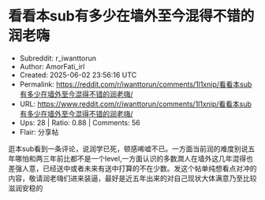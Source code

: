 # 看看本sub有多少在墙外至今混得不错的润老嗨

- Subreddit: r_iwanttorun
- Author: AmorFati_irl
- Created: 2025-06-02 23:56:16 UTC
- Permalink: https://reddit.com/r/iwanttorun/comments/1l1xnip/看看本sub有多少在墙外至今混得不错的润老嗨/
- URL: https://www.reddit.com/r/iwanttorun/comments/1l1xnip/看看本sub有多少在墙外至今混得不错的润老嗨/
- Ups: 28 | Ratio: 0.88 | Comments: 56
- Flair: 分享帖


逛本sub看到一条评论，说润学已死，顿感唏嘘不已。一方面当前润的难度别说五年哪怕和两三年前比都不是一个level,一方面认识的多数潤人在墙外这几年混得也差强人意，已经送中或者未来有送中打算的不在少数。发这个帖单纯想看点对冲的内容，敬请润老嗨们进来装逼，最好是近五年出来的对自己现状大体满意乃至比较滋润安稳的

